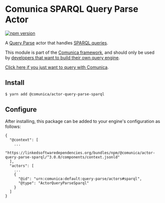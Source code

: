 # Comunica SPARQL Query Parse Actor

[![npm version](https://badge.fury.io/js/%40comunica%2Factor-query-parse-sparql.svg)](https://www.npmjs.com/package/@comunica/actor-query-parse-sparql)

A [Query Parse](https://github.com/comunica/comunica/tree/master/packages/bus-query-parse) actor that handles [SPARQL queries](https://www.w3.org/TR/sparql11-query/).

This module is part of the [Comunica framework](https://github.com/comunica/comunica),
and should only be used by [developers that want to build their own query engine](https://comunica.dev/docs/modify/).

[Click here if you just want to query with Comunica](https://comunica.dev/docs/query/).

## Install

```bash
$ yarn add @comunica/actor-query-parse-sparql
```

## Configure

After installing, this package can be added to your engine's configuration as follows:
```text
{
  "@context": [
    ...
    "https://linkedsoftwaredependencies.org/bundles/npm/@comunica/actor-query-parse-sparql/^3.0.0/components/context.jsonld"
  ],
  "actors": [
    ...
    {
      "@id": "urn:comunica:default:query-parse/actors#sparql",
      "@type": "ActorQueryParseSparql"
    }
  ]
}
```
